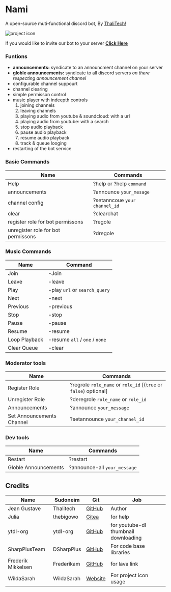Nami
====

A open-source muti-functional discord bot, By
[ThaliTech!](https://github.com/Thalitech)

![project icon](https://github.com/Thalitech/Nami/raw/main/bot-image.png)

If you would like to invite our bot to your server **[Click Here](https://discord.com/oauth2/authorize?client_id=760957333697986611&scope=bot)**

### Funtions

-   **announcements:** syndicate to an announcment channel on your
    server
-   **globle announcements:** syndicate to all discord servers *on there
    respecting announcement channel*
-   configurable channel suppourt
-   channel clearing
-   simple permisson control
-   music player with indeepth controls
    1.  joining channels
    2.  leaving channels
    3.  playing audio from youtube & soundcloud: with a url
    4.  playing audio from youtube: with a search
    5.  stop audio playback
    6.  pause audio playback
    7.  resume audio playback
    8.  track & queue looging
-   restarting of the bot service

### Basic Commands

  Name                                | Commands
  ------------------------------------| --------------------------------
  Help                                | ?help or ?help `command`
  announcements                       | ?announce `your_mesage`
  channel config                      | ?setanncoue `your channel_id`
  clear                               | ?clearchat
  register role for bot permissons    | ?regole
  unregister role for bot permissons  | ?dregole

### Music Commands

  Name           | Command
  ---------------| --------------------------------------
  Join           | -Join
  Leave          | -leave
  Play           | -play `url` or `search_query`
  Next           | -next
  Previous       | -previous
  Stop           | -stop
  Pause          | -pause
  Resume         | -resume
  Loop Playback  | -resume `all` / `one` / `none`
  Clear Queue    | -clear

### Moderator tools

Name            | Commands
----------------|-----------------------------------
Register Role   | ?regrole `role_name` or `role_id` [(`true` or `false`) optional]
Unregister Role | ?deregrole `role_name` or `role_id`
Announcements	| ?announce `your_message`
Set Announcements Channel | ?setannounce `your_channel_id`
### Dev tools

  Name                   |Commands
  ---------------------- |-------------------------------
  Restart                |?restart
  Globle Announcements   |?announce-all `your_message`

Credits
-------

  Name                | Sudoneim    | Git       | Job
  --------------------| ------------| --------- | --------------------------------------
  Jean Gustave        | Thalitech   | [GitHub](https://github.com/Thalitech/)  | Author
  Julia               | thebigowo   | [Gitea](https://gitea.thebigowo.xyz/julia)   | for help
  ytdl-org            | ytdl-org    | [GitHub](https://github.com/ytdl-org/)  | for youtube-dl thumbnail downloading
  SharpPlusTeam       | DSharpPlus  | [GitHub](https://github.com/DSharpPlus/)  | For code base libraries
  Frederik Mikkelsen  | Frederikam  | [GitHub](https://github.com/Frederikam)  | for lava link
  WildaSarah          | WildaSarah  | [Website](https://artistsnclients.com/slots/68822-cute-anime-icons) | For project icon usage


